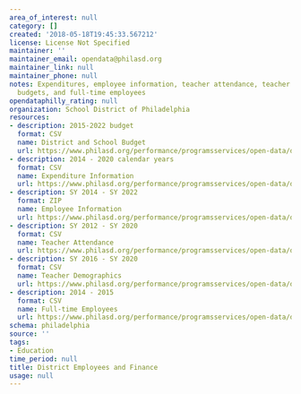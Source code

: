 ```yaml
---
area_of_interest: null
category: []
created: '2018-05-18T19:45:33.567212'
license: License Not Specified
maintainer: ''
maintainer_email: opendata@philasd.org
maintainer_link: null
maintainer_phone: null
notes: Expenditures, employee information, teacher attendance, teacher demographics,
  budgets, and full-time employees
opendataphilly_rating: null
organization: School District of Philadelphia
resources:
- description: 2015-2022 budget
  format: CSV
  name: District and School Budget
  url: https://www.philasd.org/performance/programsservices/open-data/district-information/#budget
- description: 2014 - 2020 calendar years
  format: CSV
  name: Expenditure Information
  url: https://www.philasd.org/performance/programsservices/open-data/district-information/#expenditure_information
- description: SY 2014 - SY 2022
  format: ZIP
  name: Employee Information
  url: https://www.philasd.org/performance/programsservices/open-data/district-information/#employee_data
- description: SY 2012 - SY 2020
  format: CSV
  name: Teacher Attendance
  url: https://www.philasd.org/performance/programsservices/open-data/district-information/#teacher_attendance
- description: SY 2016 - SY 2020
  format: CSV
  name: Teacher Demographics
  url: https://www.philasd.org/performance/programsservices/open-data/district-information/#teacher_demographics
- description: 2014 - 2015
  format: CSV
  name: Full-time Employees
  url: https://www.philasd.org/performance/programsservices/open-data/district-information/#fte
schema: philadelphia
source: ''
tags:
- Education
time_period: null
title: District Employees and Finance
usage: null
---
```


